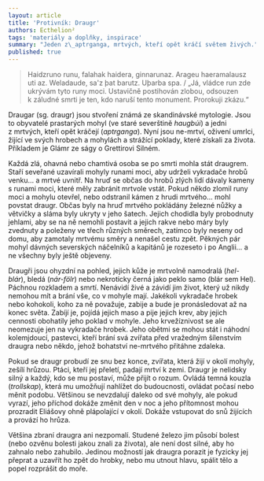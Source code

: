 ```yaml
---
layout: article
title: 'Protivník: Draugr'
authors: Ecthelion²
tags: 'materiály a doplňky, inspirace'
summary: "Jeden z\_aptrganga, mrtvých, kteří opět kráčí světem živých."
published: true
---
```


> Haidzruno runu, falahak haidera, ginnarunaz. Arageu haeramalausz uti az. Weladaude, sa'z þat barutz. Uþarba spa. / „Já, vládce run zde ukrývám tyto runy moci. Ustavičně postihován zlobou, odsouzen k záludné smrti je ten, kdo naruší tento monument. Prorokuji zkázu.“

Draugar (sg. draugr) jsou stvoření známá ze skandinávské mytologie. Jsou to obyvatelé prastarých mohyl (ve staré severštině _haugbúi_) a jedni z mrtvých, kteří opět kráčejí (_aptrganga_). Nyní jsou ne-mrtví, oživení umrlci, žijící ve svých hrobech a mohylách a strážící poklady, které získali za života. Příkladem je Glámr ze ságy o Grettirovi Silném. 

Každá zlá, ohavná nebo chamtivá osoba se po smrti mohla stát draugrem. Staří seveřané uzavírali mohyly runami moci, aby udrželi vykradače hrobů venku… a mrtvé uvnitř. Na hruď se občas do hrobů zlých lidí dávaly kameny s runami moci, které měly zabránit mrtvole vstát. Pokud někdo zlomil runy moci a mohylu otevřel, nebo odstranil kámen z hrudi mrtvého… mohl povstat draugr. Občas byly na hruď mrtvého pokládány železné nůžky a větvičky a sláma byly ukryty v jeho šatech. Jejich chodidla byly probodnuty jehlami, aby se na ně nemohli postavit a jejich rakve nebo máry byly zvednuty a poleženy ve třech různých směrech, zatímco byly neseny od domu, aby zamotaly mrtvému směry a nenašel cestu zpět. Pěkných pár mohyl dávných severských náčelníků a kapitánů je rozeseto i po Anglii… a ne všechny byly ještě objeveny. 

Draugři jsou ohyzdní na pohled, jejich kůže je mrtvolně namodralá (_hel-blár_), bledá (_nár-fölr_) nebo nekroticky černá jako peklo samo (blár sem Hel). Páchnou rozkladem a smrtí. Nenávidí živé a závidí jim život, který už nikdy nemohou mít a brání vše, co v mohyle mají. Jakékoli vykradače hrobek nebo kohokoli, koho za ně považuje, zabije a bude je pronásledovat až na konec světa. Zabíjí je, pojídá jejich maso a pije jejich krev, aby jejich cennosti obohatily jeho poklad v mohyle. Jeho krvežíznivost se ale neomezuje jen na vykradače hrobek. Jeho obětmi se mohou stát i náhodní kolemjdoucí, pastevci, kteří brání svá zvířata před vražedným šílenstvím draugra nebo někdo, jehož bohatství ne-mrtvého přitáhne zdaleka. 

Pokud se draugr probudí ze snu bez konce, zvířata, která žijí v okolí mohyly, zešílí hrůzou. Ptáci, kteří jej přeletí, padají mrtví k zemi. Draugr je nelidsky silný a každý, kdo se mu postaví, může přijít o rozum. Ovládá temná kouzla (_trollskap_), která mu umožňují nahlížet do budoucnosti, ovládat počasí nebo měnit podobu. Většinou se nevzdalují daleko od své mohyly, ale pokud vyrazí, jeho příchod dokáže změnit den v noc a jeho přítomnost mohou prozradit Eliášovy ohně plápolající v okolí. Dokáže vstupovat do snů žijících a provází ho hrůza. 

Většina zbraní draugra ani nezpomalí. Studené železo jim působí bolest (nebo ozvěnu bolesti jakou znali za života), ale není dost silné, aby ho zahnalo nebo zahubilo. Jedinou možností jak draugra porazit je fyzicky jej přeprat a uzavřít ho zpět do hrobky, nebo mu utnout hlavu, spálit tělo a popel rozprášit do moře. 

